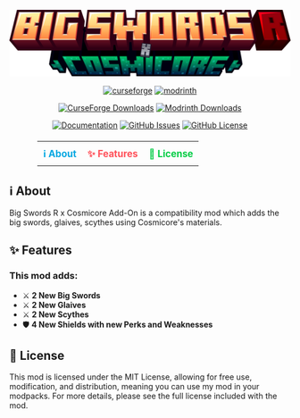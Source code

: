 ![Big Swords R x Cosmicore Logo](https://github.com/Starexify/BigSwordsRxCosmicore/blob/1.21-neo/src/main/resources/bsrxcc.png?raw=true)

<p align="center">
  <a href="https://www.curseforge.com/minecraft/mc-mods/big-swords-r"><img alt="curseforge" height="56" src="https://cdn.jsdelivr.net/npm/@intergrav/devins-badges@3/assets/cozy/available/curseforge_vector.svg"></a>
  <a href="https://modrinth.com/mod/big-swords-rr"><img alt="modrinth" height="56" src="https://cdn.jsdelivr.net/npm/@intergrav/devins-badges@3/assets/cozy/available/modrinth_vector.svg"></a>
</p>

<p align="center">
  <a href="https://www.curseforge.com/minecraft/mc-mods/big-swords-r"><img alt="CurseForge Downloads" src="https://img.shields.io/curseforge/dt/690473?style=for-the-badge&logo=curseforge&color=96000C"></a>
  <a href="https://modrinth.com/mod/big-swords-rr"><img alt="Modrinth Downloads" src="https://img.shields.io/modrinth/dt/uq8RUJSn?style=for-the-badge&logo=modrinth&color=96000C"></a>
</p>

<p align="center">
  <a href="https://github.com/Starexify/BigSwordsRxCosmicore/wiki"><img alt="Documentation" src="https://img.shields.io/badge/mod%20documentation%20(Wiki)-1?style=for-the-badge&logo=readdotcv&color=96000C"></a> 
  <a href="https://github.com/Starexify/BigSwordsRxCosmicore/issues"><img alt="GitHub Issues" src="https://img.shields.io/github/issues/Starexify/BigSwordsR?style=for-the-badge&color=96000C"></a>
  <a href="https://github.com/Starexify/BigSwordsRxCosmicore/blob/main/LICENSE"><img alt="GitHub License" src="https://img.shields.io/github/license/Starexify/BigSwordsR?style=for-the-badge&color=96000C"></a>
</p>


<table align="center" style="border-collapse: collapse; margin: 20px auto; width: 80%;">
  <tr>
    <td align="center" style="border: none; padding: 10px;">
      <a href="#%E2%84%B9%EF%B8%8F-about" style="text-decoration: none; color: #00A7E1; font-size: 1.2em; font-weight: bold; transition: color 0.3s ease;">
        ℹ️ About 
      </a>
    </td>
    <td align="center" style="border: none; padding: 10px;">
      <a href="#-features" style="text-decoration: none; color: #FF4F58; font-size: 1.2em; font-weight: bold; transition: color 0.3s ease;">
        ✨ Features
      </a>
    </td>
    <td align="center" style="border: none; padding: 10px;">
      <a href="#-license" style="text-decoration: none; color: #00CC44; font-size: 1.2em; font-weight: bold; transition: color 0.3s ease;">
        📜 License
      </a>
    </td>
  </tr>
</table>


## ℹ️ About

Big Swords R x Cosmicore Add-On is a compatibility mod which adds the big swords, glaives, scythes using Cosmicore's materials.


## ✨ Features

### **This mod adds:**
- ⚔️️ **2 New Big Swords**
- ⚔️️ **2 New Glaives**
- ⚔️️ **2 New Scythes**
- 🛡️ **4 New Shields with new Perks and Weaknesses**


## 📜 License

This mod is licensed under the MIT License, allowing for free use, modification, and distribution, meaning you can use my mod in your modpacks. For more details, please see the full license included with the mod.
